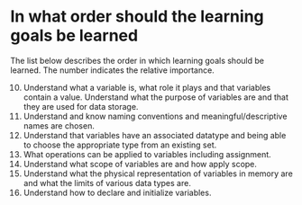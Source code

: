 # In what order should the learning goals be learned

The list below describes the order in which learning goals should be learned. The number indicates the relative importance.

10. Understand what a variable is, what role it plays and that variables contain a value. Understand what the purpose of variables are and that they are used for data storage.
8. Understand and know naming conventions and meaningful/descriptive names are chosen.
6. Understand that variables have an associated datatype and being able to choose the appropriate type from an existing set.
4. What operations can be applied to variables including assignment.
2. Understand what scope of variables are and how apply scope.
2. Understand what the physical representation of variables in memory are and what the limits of various data types are.
2. Understand how to declare and initialize variables.
